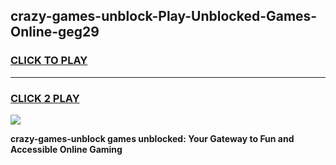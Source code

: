 
## crazy-games-unblock-Play-Unblocked-Games-Online-geg29
<h3>
<a href="https://premium76.site?title=crazy-games-unblock&ref=24A">CLICK TO PLAY</a></h3>
<hr>

<h3>
<a href="https://premium76.site?title=crazy-games-unblock&ref=24A">CLICK 2 PLAY</a>
  
</h3>

<a href="https://premium76.site?title=crazy-games-unblock&ref=24A"><img src="https://clearcache.store/games.png"></a>


**crazy-games-unblock games unblocked: Your Gateway to Fun and Accessible Online Gaming**
